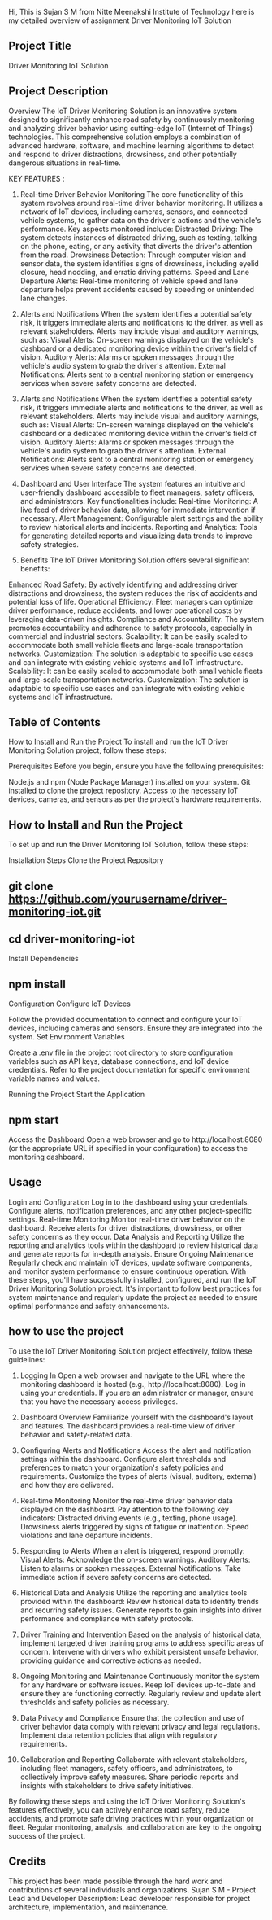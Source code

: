 Hi, This is Sujan S M
from Nitte Meenakshi Institute of Technology
here is my detailed overview of assignment Driver Monitoring IoT Solution

## Project Title  
Driver Monitoring IoT Solution

## Project Description
Overview
The IoT Driver Monitoring Solution is an innovative system designed to significantly enhance road safety by continuously monitoring and analyzing driver behavior using cutting-edge 
IoT (Internet of Things) technologies. This comprehensive solution employs a combination of advanced hardware, software, and machine learning algorithms to detect and respond to driver distractions, 
drowsiness, and other potentially dangerous situations in real-time.

KEY FEATURES :
1. Real-time Driver Behavior Monitoring
The core functionality of this system revolves around real-time driver behavior monitoring. It utilizes a network of IoT devices, including cameras, sensors, and connected vehicle systems,
to gather data on the driver's actions and the vehicle's performance. Key aspects monitored include:
Distracted Driving: The system detects instances of distracted driving, such as texting, talking on the phone, eating, or any activity that diverts the driver's attention from the road.
Drowsiness Detection: Through computer vision and sensor data, the system identifies signs of drowsiness, including eyelid closure, head nodding, and erratic driving patterns.
Speed and Lane Departure Alerts: Real-time monitoring of vehicle speed and lane departure helps prevent accidents caused by speeding or unintended lane changes.

3. Alerts and Notifications
When the system identifies a potential safety risk, it triggers immediate alerts and notifications to the driver, as well as relevant stakeholders. Alerts may include visual and auditory warnings, such as:
Visual Alerts: On-screen warnings displayed on the vehicle's dashboard or a dedicated monitoring device within the driver's field of vision.
Auditory Alerts: Alarms or spoken messages through the vehicle's audio system to grab the driver's attention.
External Notifications: Alerts sent to a central monitoring station or emergency services when severe safety concerns are detected.

2. Alerts and Notifications
When the system identifies a potential safety risk, it triggers immediate alerts and notifications to the driver, as well as relevant stakeholders. Alerts may include visual and auditory warnings, such as:
Visual Alerts: On-screen warnings displayed on the vehicle's dashboard or a dedicated monitoring device within the driver's field of vision.
Auditory Alerts: Alarms or spoken messages through the vehicle's audio system to grab the driver's attention.
External Notifications: Alerts sent to a central monitoring station or emergency services when severe safety concerns are detected.

4. Dashboard and User Interface
The system features an intuitive and user-friendly dashboard accessible to fleet managers, safety officers, and administrators. Key functionalities include:
Real-time Monitoring: A live feed of driver behavior data, allowing for immediate intervention if necessary.
Alert Management: Configurable alert settings and the ability to review historical alerts and incidents.
Reporting and Analytics: Tools for generating detailed reports and visualizing data trends to improve safety strategies.

5. Benefits
The IoT Driver Monitoring Solution offers several significant benefits:

Enhanced Road Safety: By actively identifying and addressing driver distractions and drowsiness, the system reduces the risk of accidents and potential loss of life.
Operational Efficiency: Fleet managers can optimize driver performance, reduce accidents, and lower operational costs by leveraging data-driven insights.
Compliance and Accountability: The system promotes accountability and adherence to safety protocols, especially in commercial and industrial sectors.
Scalability: It can be easily scaled to accommodate both small vehicle fleets and large-scale transportation networks.
Customization: The solution is adaptable to specific use cases and can integrate with existing vehicle systems and IoT infrastructure.
Scalability: It can be easily scaled to accommodate both small vehicle fleets and large-scale transportation networks.
Customization: The solution is adaptable to specific use cases and can integrate with existing vehicle systems and IoT infrastructure.

## Table of Contents
How to Install and Run the Project
To install and run the IoT Driver Monitoring Solution project, follow these steps:

Prerequisites
Before you begin, ensure you have the following prerequisites:

Node.js and npm (Node Package Manager) installed on your system.
Git installed to clone the project repository.
Access to the necessary IoT devices, cameras, and sensors as per the project's hardware requirements.


## How to Install and Run the Project
To set up and run the Driver Monitoring IoT Solution, follow these steps:

Installation Steps
Clone the Project Repository
## git clone https://github.com/yourusername/driver-monitoring-iot.git
## cd driver-monitoring-iot

Install Dependencies
## npm install

Configuration
Configure IoT Devices

Follow the provided documentation to connect and configure your IoT devices, including cameras and sensors. Ensure they are integrated into the system.
Set Environment Variables

Create a .env file in the project root directory to store configuration variables such as API keys, database connections, and IoT device credentials. 
Refer to the project documentation for specific environment variable names and values.

Running the Project
Start the Application
## npm start

Access the Dashboard
Open a web browser and go to http://localhost:8080 (or the appropriate URL if specified in your configuration) to access the monitoring dashboard.

## Usage
Login and Configuration
Log in to the dashboard using your credentials.
Configure alerts, notification preferences, and any other project-specific settings.
Real-time Monitoring
Monitor real-time driver behavior on the dashboard.
Receive alerts for driver distractions, drowsiness, or other safety concerns as they occur.
Data Analysis and Reporting
Utilize the reporting and analytics tools within the dashboard to review historical data and generate reports for in-depth analysis.
Ensure Ongoing Maintenance
Regularly check and maintain IoT devices, update software components, and monitor system performance to ensure continuous operation.
With these steps, you'll have successfully installed, configured, and run the IoT Driver Monitoring Solution project. It's important 
to follow best practices for system maintenance and regularly update the project as needed to ensure optimal performance and safety enhancements.

## how to use the project
To use the IoT Driver Monitoring Solution project effectively, follow these guidelines:

1. Logging In
Open a web browser and navigate to the URL where the monitoring dashboard is hosted (e.g., http://localhost:8080).
Log in using your credentials. If you are an administrator or manager, ensure that you have the necessary access privileges.

2. Dashboard Overview
Familiarize yourself with the dashboard's layout and features.
The dashboard provides a real-time view of driver behavior and safety-related data.

3. Configuring Alerts and Notifications
Access the alert and notification settings within the dashboard.
Configure alert thresholds and preferences to match your organization's safety policies and requirements.
Customize the types of alerts (visual, auditory, external) and how they are delivered.

4. Real-time Monitoring
Monitor the real-time driver behavior data displayed on the dashboard.
Pay attention to the following key indicators:
Distracted driving events (e.g., texting, phone usage).
Drowsiness alerts triggered by signs of fatigue or inattention.
Speed violations and lane departure incidents.

5. Responding to Alerts
When an alert is triggered, respond promptly:
Visual Alerts: Acknowledge the on-screen warnings.
Auditory Alerts: Listen to alarms or spoken messages.
External Notifications: Take immediate action if severe safety concerns are detected.

6. Historical Data and Analysis
Utilize the reporting and analytics tools provided within the dashboard:
Review historical data to identify trends and recurring safety issues.
Generate reports to gain insights into driver performance and compliance with safety protocols.

7. Driver Training and Intervention
Based on the analysis of historical data, implement targeted driver training programs to address specific areas of concern.
Intervene with drivers who exhibit persistent unsafe behavior, providing guidance and corrective actions as needed.

9. Ongoing Monitoring and Maintenance
Continuously monitor the system for any hardware or software issues.
Keep IoT devices up-to-date and ensure they are functioning correctly.
Regularly review and update alert thresholds and safety policies as necessary.

9. Data Privacy and Compliance
Ensure that the collection and use of driver behavior data comply with relevant privacy and legal regulations.
Implement data retention policies that align with regulatory requirements.

11. Collaboration and Reporting
Collaborate with relevant stakeholders, including fleet managers, safety officers, and administrators, to collectively improve safety measures.
Share periodic reports and insights with stakeholders to drive safety initiatives.

By following these steps and using the IoT Driver Monitoring Solution's features effectively, you can actively enhance road safety, reduce accidents, and 
promote safe driving practices within your organization or fleet. Regular monitoring, analysis, and collaboration are key to the ongoing success of the project.

## Credits
This project has been made possible through the hard work and contributions of several individuals and organizations.
Sujan S M - Project Lead and Developer
Description: Lead developer responsible for project architecture, implementation, and maintenance.

